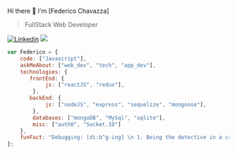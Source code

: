 Hi there 👋 I'm [Federico Chavazza]

> FullStack Web Developer

[![Linkedin](https://img.shields.io/badge/-LinkedIn-222222?style=flat-square&logo=Linkedin&logoColor=white&link=https://www.linkedin.com/in/federico-chavazza/)](https://www.linkedin.com/in/fabrizio-tessaro/)
[![](https://img.shields.io/badge/Gmail-fchavazza@gmail.com-red)](https://mail.google.com/mail/u/0/?tab=km#inbox)

```js 
var Federico = {
    code: ["Javascript"],
    askMeAbout: ["web_dev", "tech", "app_dev"],
    technologies: {
       frontEnd: {
            js: ["reactJS", "redux"],
        },
       backEnd: {
            js: ["nodeJS", "express", "sequelize", "mongoose"],
        },
        databases: ["mongoDB", "MySql", "sqlite"],
        misc: ["auth0", "Socket.IO"]
    },
    funFact: "Debugging: [di:b^g-ing] \n 1. Being the detective in a crime movie where you are also the murderer"
};


 
```
